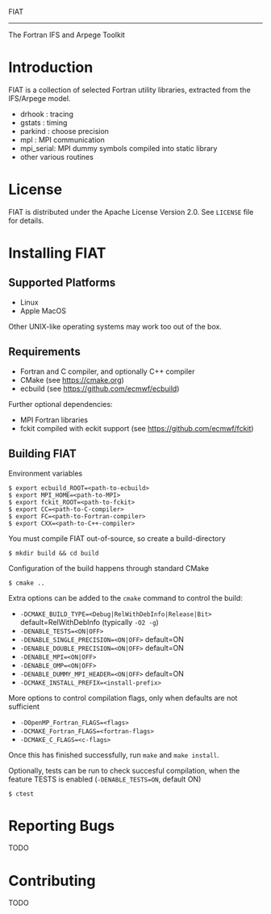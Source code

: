 FIAT
****

The Fortran IFS and Arpege Toolkit

Introduction
============

FIAT is a collection of selected Fortran utility libraries, extracted from the IFS/Arpege model.
 
 - drhook    : tracing
 - gstats    : timing
 - parkind   : choose precision
 - mpl       : MPI communication
 - mpi_serial: MPI dummy symbols compiled into static library
 - other various routines

License
=======

FIAT is distributed under the Apache License Version 2.0.
See `LICENSE` file for details.

Installing FIAT 
===============

Supported Platforms
-------------------

- Linux
- Apple MacOS

Other UNIX-like operating systems may work too out of the box.

Requirements
------------
- Fortran and C compiler, and optionally C++ compiler
- CMake (see https://cmake.org)
- ecbuild (see https://github.com/ecmwf/ecbuild)

Further optional dependencies:
- MPI Fortran libraries
- fckit compiled with eckit support (see https://github.com/ecmwf/fckit)

Building FIAT
-------------

Environment variables 

    $ export ecbuild_ROOT=<path-to-ecbuild>
    $ export MPI_HOME=<path-to-MPI>
    $ export fckit_ROOT=<path-to-fckit>
    $ export CC=<path-to-C-compiler>
    $ export FC=<path-to-Fortran-compiler>
    $ export CXX=<path-to-C++-compiler> 

You must compile FIAT out-of-source, so create a build-directory

    $ mkdir build && cd build
 
Configuration of the build happens through standard CMake

    $ cmake ..

Extra options can be added to the `cmake` command to control the build:

 - `-DCMAKE_BUILD_TYPE=<Debug|RelWithDebInfo|Release|Bit>` default=RelWithDebInfo (typically `-O2 -g`)
 - `-DENABLE_TESTS=<ON|OFF>` 
 - `-DENABLE_SINGLE_PRECISION=<ON|OFF>` default=ON
 - `-DENABLE_DOUBLE_PRECISION=<ON|OFF>` default=ON
 - `-DENABLE_MPI=<ON|OFF>` 
 - `-DENABLE_OMP=<ON|OFF>`
 - `-DENABLE_DUMMY_MPI_HEADER=<ON|OFF>` default=ON
 - `-DCMAKE_INSTALL_PREFIX=<install-prefix>`

More options to control compilation flags, only when defaults are not sufficient

 - `-DOpenMP_Fortran_FLAGS=<flags>`
 - `-DCMAKE_Fortran_FLAGS=<fortran-flags>`
 - `-DCMAKE_C_FLAGS=<c-flags>`

Once this has finished successfully, run ``make`` and ``make install``.

Optionally, tests can be run to check succesful compilation, when the feature TESTS is enabled (`-DENABLE_TESTS=ON`, default ON)

    $ ctest

Reporting Bugs
==============

TODO

Contributing
============

TODO

